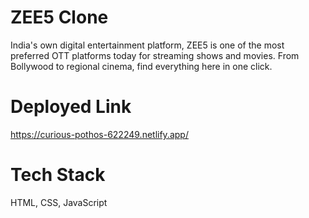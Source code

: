 # ZEE5 Clone 

India's own digital entertainment platform, ZEE5 is one of the most preferred OTT platforms today for streaming shows and movies. From Bollywood to regional cinema, find everything here in one click.

# Deployed Link

https://curious-pothos-622249.netlify.app/

# Tech Stack

HTML, CSS, JavaScript
